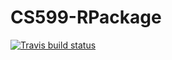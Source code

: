 # CS599-RPackage

<!-- badges: start -->
  [![Travis build status](https://travis-ci.com/Benjamin-Couey/CS599.RPackage.svg?branch=master)](https://travis-ci.com/Benjamin-Couey/CS599.RPackage)
  <!-- badges: end -->

